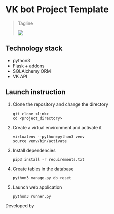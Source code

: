 # VK bot Project Template

> Tagline
>
> [![](https://img.shields.io/badge/some-badge-lightblue)](https://shields.io 'Badges website')

## Technology stack

- python3
- Flask + addons
- SQLAlchemy ORM
- VK API

## Launch instruction

1. Clone the repository and change the directory
    ```
    git clone <link>
    cd <project_directory>
    ```
    
2. Create a virtual environment and activate it
    ```
    virtualenv --python=python3 venv
    source venv/bin/activate
    ```

3. Install dependencies
    ```
    pip3 install -r requirements.txt
    ```

4. Create tables in the database
    ```
    python3 manage.py db_reset
    ```

5. Launch web application
    ```
    python3 runner.py
    ```

Developed by [](https://example.com 'hover comment')
